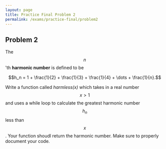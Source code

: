 ```yaml
---
layout: page
title: Practice Final Problem 2
permalink: /exams/practice-final/problem2
---
```


## Problem 2

The $$n$$'th **harmonic number** is defined to be

$$h_n = 1 + \frac{1}{2} + \frac{1}{3} + \frac{1}{4} + \dots + \frac{1}{n}.$$

Write a function called *harmless(x)* which takes in a real number $$x>1$$ and uses a while loop to calculate the greatest harmonic number $$h_n$$ less than $$x$$.  Your function shoudl return the harmonic number.
Make sure to properly document your code.


